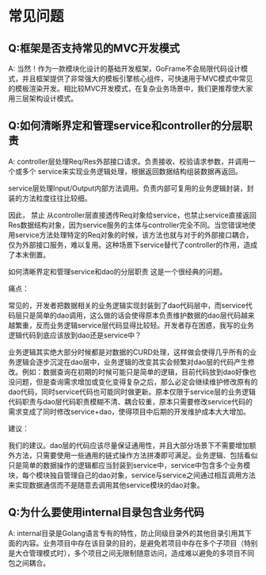 # 常见问题

## Q:框架是否支持常见的MVC开发模式

A: 当然！作为一款模块化设计的基础开发框架，GoFrame不会局限代码设计模式，并且框架提供了非常强大的模板引擎核心组件，可快速用于MVC模式中常见的模板渲染开发。相比较MVC开发模式，在复杂业务场景中，我们更推荐使大家用三层架构设计模式。

## Q:如何清晰界定和管理service和controller的分层职责

A: controller层处理Req/Res外部接口请求。负责接收、校验请求参数，并调用一个或多个 service来实现业务逻辑处理，根据返回数据结构组装数据再返回。

service层处理Input/Output内部方法调用。负责内部可复用的业务逻辑封装，封装的方法粒度往往比较细。

因此， 禁止 从controller层直接透传Req对象给service，也禁止service直接返回Res数据结构对象，因为service服务的主体与controller完全不同。当您错误地使用service方法处理特定的Req对象的时候，该方法也就与对于的外部接口耦合，仅为外部接口服务，难以复用。这种场景下service替代了controller的作用，造成了本末倒置。

如何清晰界定和管理service和dao的分层职责
这是一个很经典的问题。

痛点：

常见的，开发者把数据相关的业务逻辑实现封装到了dao代码层中，而service代码层只是简单的dao调用，这么做的话会使得原本负责维护数据的dao层代码越来越繁重，反而业务逻辑service层代码显得比较轻。开发者存在困惑，我写的业务逻辑代码到底应该放到dao还是service中？

业务逻辑其实绝大部分时候都是对数据的CURD处理，这样做会使得几乎所有的业务逻辑会逐步沉淀在dao层中，业务逻辑的改变其实会频繁对dao层的代码产生修改。例如：数据查询在初期的时候可能只是简单的逻辑，目前代码放到dao好像也没问题，但是查询需求增加或变化变得复杂之后，那么必定会继续维护修改原有的dao代码，同时service代码也可能同时做更新。原本仅限于service层的业务逻辑代码职责与dao层代码职责模糊不清、耦合较重，原本只需要修改service代码的需求变成了同时修改service+dao，使得项目中后期的开发维护成本大大增加。

建议：

我们的建议。dao层的代码应该尽量保证通用性，并且大部分场景下不需要增加额外方法，只需要使用一些通用的链式操作方法拼凑即可满足。业务逻辑、包括看似只是简单的数据操作的逻辑都应当封装到service中，service中包含多个业务模块，每个模块独自管理自己的dao对象，service与service之间通过相互调用方法来实现数据通信而不是随意去调用其他service模块的dao对象。

## Q:为什么要使用internal目录包含业务代码
A: internal目录是Golang语言专有的特性，防止同级目录外的其他目录引用其下面的内容。业务项目中存在该目录的目的，是避免若项目中存在多个子项目（特别是大仓管理模式时），多个项目之间无限制随意访问，造成难以避免的多项目不同包之间耦合。
